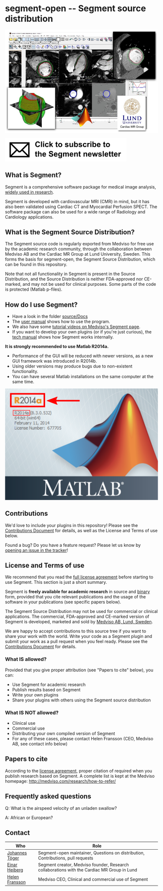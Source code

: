 # segment-open -- Segment source distribution


![lvimage](docs/images/titlepage.jpg)

[![newsletter](docs/images/newsletter.png)](http://medviso.com/signup_for_software/)

## What is Segment?

Segment is a comprehensive software package for medical image analysis, [widely used in research](http://medviso.com/research/publication/).

Segment is developed with cardiovascular MRI (CMR) in mind, but it has also been validated using Cardiac CT and Myocardial Perfusion SPECT. The software package can also be used for a wide range of Radiology and Cardiology applications.


## What is the Segment Source Distribution?

The Segment source code is regularly exported from Medviso for free use by the academic research community, through the collaboration between Medviso AB and the Cardiac MR Group at Lund University, Sweden.
This forms the basis for segment-open, the Segment Source Distribution, which can be found in this repository.

Note that not all functionality in Segment is present in the Source Distribution, and the Source Distribution is neither FDA-approved nor CE-marked, and may not be used for clinical purposes.
Some parts of the code is protected (Matlab p-files).

## How do I use Segment?

 * Have a look in the folder [source/Docs](source/Docs)
 * The [user manual](source/Docs/manual.pdf) shows how to use the program.
 * We also have some [tutorial videos on Medviso's Segment page](http://medviso.com/tutorial-videos/).
 * If you want to develop your own plugins (or if you're just curious), the [tech manual](source/Docs/techmanual.pdf) shows how Segment works internally.

**It is strongly recommended to use Matlab R2014a.**
 * Performance of the GUI will be reduced with newer versions, as a new GUI framework was introduced in R2014b.
 * Using older versions may produce bugs due to non-existent functionality.
 * You can have several Matlab installations on the same computer at the same time.

![r2014a](docs/images/matlab_r2014a.png)

## Contributions

We'd love to include your plugins in this repository! Please see the [Contributions Document](docs/CONTRIBUTING.md) for details, as well as the License and Terms of use below.

Found a bug? Do you have a feature request? Please let us know by [opening an issue in the tracker](https://github.com/Cardiac-MR-Group-Lund/segment-open/issues)!


## License and Terms of use

We recommend that you read the [full license agreement](LICENSE.md) before starting to use Segment. This section is just a short summary.

Segment is **freely available for academic research** in source and [binary](http://medviso.com/download2/) form, provided that you cite relevant publications and the usage of the software in your publications (see specific papers below).

The Segment Source Distribution may not be used for commercial or clinical applications.
The commercial, FDA-approved and CE-marked version of Segment is developed, marketed and sold by [Medviso AB, Lund, Sweden](http://medviso.com/).

We are happy to accept contributions to this source tree if you want to share your work with the world.
Write your code as a Segment plugin and submit your work as a pull request when you feel ready. Please see the [Contributions Document](docs/CONTRIBUTING.md) for details.

### What IS allowed?

Provided that you give proper attribution (see "Papers to cite" below), you can:

 * Use Segment for academic research
 * Publish results based on Segment
 * Write your own plugins
 * Share your plugins with others using the Segment source distribution

### What IS NOT allowed?

 * Clinical use
 * Commercial use
 * Distributing your own compiled version of Segment
 * For any of these cases, please contact Helen Fransson (CEO, Medviso AB, see contact info below)

## Papers to cite

According to the [license agreement](LICENSE.md), proper citation of required when you publish research based on Segment. A complete list is kept at the Medviso homepage: http://medviso.com/research/how-to-refer/




## Frequently asked questions

Q: What is the airspeed velocity of an unladen swallow?

A: African or European?


## Contact

| Who | Role |
| --- | --- |
| [Johannes Töger](mailto:johannes.toger@gmail.com) | Segment-open maintainer, Questions on distribution, Contributions, pull requests |
| [Einar Heiberg](mailto:einar@heiberg.se) | Segment creator, Medviso founder, Research collaborations with the Cardiac MR Group in Lund |
| [Helen Fransson](mailto:helen@medviso.com) | Medviso CEO, Clinical and commercial use of Segment |

